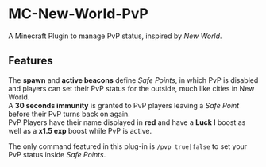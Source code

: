# MC-New-World-PvP
A Minecraft Plugin to manage PvP status, inspired by *New World*.

## Features
The **spawn** and **active beacons** define *Safe Points*, in which PvP is disabled and players can set their PvP status for the outside, much like cities in New World.  
A **30 seconds immunity** is granted to PvP players leaving a *Safe Point* before their PvP turns back on again.  
PvP Players have their name displayed in **red** and have a **Luck I** boost as well as a **x1.5 exp** boost while PvP is active.

The only command featured in this plug-in is `/pvp true|false` to set your PvP status inside *Safe Points*.
